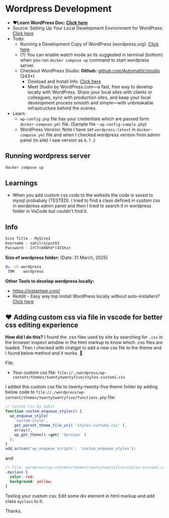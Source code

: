 # Wordpress Development

- **❤️Learn WordPress Doc: [Click here](https://docs.google.com/document/d/16GdXBSDFBl1T9A_SJa1ITBGB1VBN0aAQ-VAoBpyEcXM/edit?tab=t.0)**
- Source: Setting Up Your Local Development Environment for WordPress: [Click here](https://wordpress.com/blog/2022/11/14/setting-up-your-local-development-environment-for-wordpress/)
- Todo:
  - Running a Development Copy of WordPress (wordpress.org): [Click here](https://developer.wordpress.org/advanced-administration/before-install/development/)
  - (?) You can enable watch mode as its suggested in terminal (bottom) when you run `docker compose up` command to start wordpress server.
  - Checkout WordPress Studio: **Github:** [github.com/Automattic/studio](https://github.com/Automattic/studio) (243\*)
    - Dowload and Install Info: [Click here](https://developer.wordpress.com/studio)
    - Meet Studio by WordPress.com—a fast, free way to develop locally with WordPress. Share your local sites with clients or colleagues, sync with production sites, and keep your local development process smooth and simple—with unbreakable infrastructure behind the scenes.
- Learn:
  - `wp-config.php` file has your credentials which are passed form `docker-compose.yml` file. (Sample file - `wp-config-sample.php`)
  - WordPress Version: Note I have set `wordpress:latest` in `docker-compose.yml` file and when I checked wordpress verison from admin panel (in site) I saw version as `6.7.2`

## Running wordpress server

```bash
docker compose up
```

## Learnings

- When you add custom css code to the website the code is saved to mysql probabaly (TESTED). I tried to find a class defined in custom css in wordpress admin panel and then I tried to search it in wordpress folder in VsCode but couldn't find it.

## Info

```txt
Site Title - MySite1
Username - sahilrajput03
Password - 2rCTcbKWYd*(4IShzz
```

**Size of wordpress folder:** (Date: 31 March, 2025)

```bash
du -sh wordpress
 79M    wordpress
```

**Other Tools to develop wordpress locally:**

- https://instantwp.com/
- Reddit - Easy way top install WordPress locally without auto-installers? [Click here](https://www.reddit.com/r/Wordpress/comments/1d2p8n7/easy_way_top_install_wordpress_locally_without/)

## ❤️ Adding custom css via file in vscode for better css editing experience

**How did I do this?** I found the .css files used by site by searching for `.css` in the browser inspect window in the html markup to know which .css files are loaded. Then I checked with chatgpt to add a new css file to the theme and I found below method and it works. 🎉

File:

- Your custom css file: `file://./wordpress/wp-content/themes/twentytwentyfive/styles-custom1.css`

I added this custom css file to twenty-twenty-five theme folder by adding below code to `file://./wordpress/wp-content/themes/twentytwentyfive/functions.php` file:

```js
// Custom Css by Sahil
function custom_enqueue_styles() {
  wp_enqueue_style(
    'custom-style',
    get_parent_theme_file_uri( 'styles-custom1.css' ),
    array(),
    wp_get_theme()->get( 'Version' )
  );
}
add_action('wp_enqueue_scripts', 'custom_enqueue_styles');
```

and

```css
/* File: wordpress/wp-content/themes/twentytwentyfive/styles-custom1.css */
.myclass {
  color: red;
  background: yellow;
}
```

Testing your custom css: Edit some div element in html markup and add class `myclass` to it.

Thanks.
